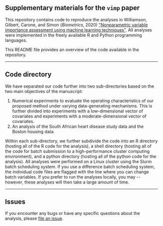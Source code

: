 ## Supplementary materials for the `vimp` paper

This repository contains code to reproduce the analyses in Williamson, Gilbert, Carone, and Simon (*Biometrics*, 2020) ["Nonparametric variable importance assessment using machine learning techniques"](). All analyses were implemented in the freely available R and Python programming languages.

This README file provides an overview of the code available in the repository.  

-----

## Code directory

We have separated our code further into two sub-directories based on the two main objectives of the manuscript:

1. Numerical experiments to evaluate the operating characteristics of our proposed method under varying data-generating mechanisms. This is further divided into experiments with a low-dimensional vector of covariates and experiments with a moderate-dimensional vector of covariates.
2. An analysis of the South African heart disease study data and the Boston housing data.

Within each sub-directory, we further subdivide the code into an R directory (hosting all of the R code for the analysis), a shell directory (hosting all of the code for batch submission to a high-performance cluster computing environment), and a python directory (hosting all of the python code for the analysis). All analyses were performed on a Linux cluster using the Slurm batch scheduling system. If you use a difference batch scheduling system, the individual code files are flagged with the line where you can change batch variables. If you prefer to run the analyses locally, you may -- however, these analyses will then take a large amount of time.

-----

## Issues

If you encounter any bugs or have any specific questions about the analysis, please
[file an issue](https://github.com/bdwilliamson/vimpaper_supplementary/issues).
